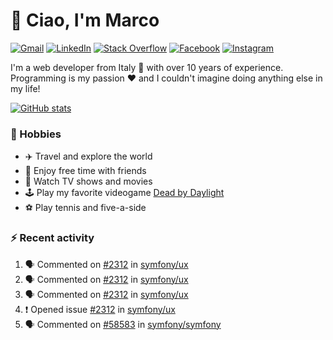 # 👋 Ciao, I'm Marco

[![Gmail](https://img.shields.io/badge/Gmail-%23BB001B?style=flat-square&logo=gmail&logoColor=white)](mailto:gremo1982@gmail.com)
[![LinkedIn](https://img.shields.io/badge/LinkedIn-%230e76a8?style=flat-square&logo=linkedin)](https://www.linkedin.com/in/marco-polichetti)
[![Stack Overflow](https://img.shields.io/stackexchange/stackoverflow/r/220180?style=flat&logo=stackoverflow&label=Stack%20Overflow&color=%23F47F24)](https://stackoverflow.com/users/220180)
[![Facebook](https://img.shields.io/badge/-Facebook-%234267B2?style=flat-square&logo=facebook&logoColor=white)](https://www.facebook.com/marco.poliketti)
[![Instagram](https://img.shields.io/badge/-Instagram-%23C13584?style=flat-square&logo=instagram&logoColor=white)](https://www.instagram.com/marco.gremo)

I'm a web developer from Italy 🍕 with over 10 years of experience. Programming is my passion ❤️ and I couldn't imagine doing anything else in my life!

[![GitHub stats](https://github-readme-stats.vercel.app/api?username=gremo&show_icons=true&rank_icon=github&theme=transparent)](https://github.com/anuraghazra/github-readme-stats)

### 📅 Hobbies

- ✈️ Travel and explore the world
- 🍻 Enjoy free time with friends
- 🎥 Watch TV shows and movies
- 🕹️ Play my favorite videogame [Dead by Daylight](https://deadbydaylight.com)
- ⚽ Play tennis and five-a-side

### ⚡ Recent activity

<!--START_SECTION:activity-->
1. 🗣 Commented on [#2312](https://github.com/symfony/ux/issues/2312#issuecomment-2450893312) in [symfony/ux](https://github.com/symfony/ux)
2. 🗣 Commented on [#2312](https://github.com/symfony/ux/issues/2312#issuecomment-2450616433) in [symfony/ux](https://github.com/symfony/ux)
3. 🗣 Commented on [#2312](https://github.com/symfony/ux/issues/2312#issuecomment-2450491478) in [symfony/ux](https://github.com/symfony/ux)
4. ❗ Opened issue [#2312](https://github.com/symfony/ux/issues/2312) in [symfony/ux](https://github.com/symfony/ux)
5. 🗣 Commented on [#58583](https://github.com/symfony/symfony/issues/58583#issuecomment-2447220668) in [symfony/symfony](https://github.com/symfony/symfony)
<!--END_SECTION:activity-->
